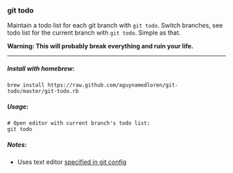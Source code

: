 ### git todo

Maintain a todo list for each git branch with `git todo`.  Switch branches, see todo list for the current branch with `git todo`.  Simple as that.

**Warning: This will probably break everything and ruin your life.**

---

##### Install with homebrew:
```
brew install https://raw.github.com/aguynamedloren/git-todo/master/git-todo.rb
```

##### Usage:

```
# Open editor with current branch's todo list:
git todo
```

##### Notes:
- Uses text editor [specified in git config](http://git-scm.com/book/en/v2/Getting-Started-First-Time-Git-Setup#Your-Editor)
